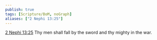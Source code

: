 ```yaml
---
publish: true
tags: [Scripture/BoM, noGraph]
aliases: ["2 Nephi 13:25"]
---
```

[2 Nephi 13:25](https://churchofjesuschrist.org/study/scriptures/bofm/2-ne/13?lang=eng&id=p25#p25) Thy men shall fall by the sword and thy mighty in the war.
